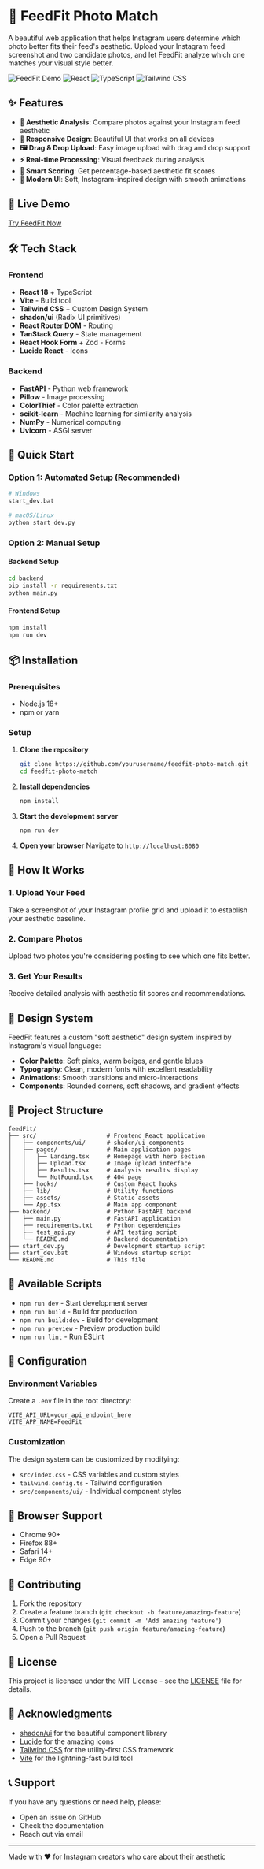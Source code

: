# 📸 FeedFit Photo Match

A beautiful web application that helps Instagram users determine which photo better fits their feed's aesthetic. Upload your Instagram feed screenshot and two candidate photos, and let FeedFit analyze which one matches your visual style better.

![FeedFit Demo](https://img.shields.io/badge/Status-Demo%20Ready-brightgreen)
![React](https://img.shields.io/badge/React-18.3.1-blue)
![TypeScript](https://img.shields.io/badge/TypeScript-5.5.3-blue)
![Tailwind CSS](https://img.shields.io/badge/Tailwind-3.4.11-38B2AC)

## ✨ Features

- **🎨 Aesthetic Analysis**: Compare photos against your Instagram feed aesthetic
- **📱 Responsive Design**: Beautiful UI that works on all devices
- **🖼️ Drag & Drop Upload**: Easy image upload with drag and drop support
- **⚡ Real-time Processing**: Visual feedback during analysis
- **🎯 Smart Scoring**: Get percentage-based aesthetic fit scores
- **💫 Modern UI**: Soft, Instagram-inspired design with smooth animations

## 🚀 Live Demo

[Try FeedFit Now](https://your-deployment-url.com)

## 🛠️ Tech Stack

### Frontend
- **React 18** + TypeScript
- **Vite** - Build tool
- **Tailwind CSS** + Custom Design System
- **shadcn/ui** (Radix UI primitives)
- **React Router DOM** - Routing
- **TanStack Query** - State management
- **React Hook Form** + Zod - Forms
- **Lucide React** - Icons

### Backend
- **FastAPI** - Python web framework
- **Pillow** - Image processing
- **ColorThief** - Color palette extraction
- **scikit-learn** - Machine learning for similarity analysis
- **NumPy** - Numerical computing
- **Uvicorn** - ASGI server

## 🚀 Quick Start

### Option 1: Automated Setup (Recommended)
```bash
# Windows
start_dev.bat

# macOS/Linux
python start_dev.py
```

### Option 2: Manual Setup

#### Backend Setup
```bash
cd backend
pip install -r requirements.txt
python main.py
```

#### Frontend Setup
```bash
npm install
npm run dev
```

## 📦 Installation

### Prerequisites

- Node.js 18+ 
- npm or yarn

### Setup

1. **Clone the repository**
   ```bash
   git clone https://github.com/yourusername/feedfit-photo-match.git
   cd feedfit-photo-match
   ```

2. **Install dependencies**
   ```bash
   npm install
   ```

3. **Start the development server**
   ```bash
   npm run dev
   ```

4. **Open your browser**
   Navigate to `http://localhost:8080`

## 🎯 How It Works

### 1. Upload Your Feed
Take a screenshot of your Instagram profile grid and upload it to establish your aesthetic baseline.

### 2. Compare Photos
Upload two photos you're considering posting to see which one fits better.

### 3. Get Your Results
Receive detailed analysis with aesthetic fit scores and recommendations.

## 🎨 Design System

FeedFit features a custom "soft aesthetic" design system inspired by Instagram's visual language:

- **Color Palette**: Soft pinks, warm beiges, and gentle blues
- **Typography**: Clean, modern fonts with excellent readability
- **Animations**: Smooth transitions and micro-interactions
- **Components**: Rounded corners, soft shadows, and gradient effects

## 📁 Project Structure

```
feedFit/
├── src/                    # Frontend React application
│   ├── components/ui/      # shadcn/ui components
│   ├── pages/              # Main application pages
│   │   ├── Landing.tsx     # Homepage with hero section
│   │   ├── Upload.tsx      # Image upload interface
│   │   ├── Results.tsx     # Analysis results display
│   │   └── NotFound.tsx    # 404 page
│   ├── hooks/              # Custom React hooks
│   ├── lib/                # Utility functions
│   ├── assets/             # Static assets
│   └── App.tsx             # Main app component
├── backend/                # Python FastAPI backend
│   ├── main.py             # FastAPI application
│   ├── requirements.txt    # Python dependencies
│   ├── test_api.py         # API testing script
│   └── README.md           # Backend documentation
├── start_dev.py            # Development startup script
├── start_dev.bat           # Windows startup script
└── README.md               # This file
```

## 🚀 Available Scripts

- `npm run dev` - Start development server
- `npm run build` - Build for production
- `npm run build:dev` - Build for development
- `npm run preview` - Preview production build
- `npm run lint` - Run ESLint

## 🔧 Configuration

### Environment Variables

Create a `.env` file in the root directory:

```env
VITE_API_URL=your_api_endpoint_here
VITE_APP_NAME=FeedFit
```

### Customization

The design system can be customized by modifying:
- `src/index.css` - CSS variables and custom styles
- `tailwind.config.ts` - Tailwind configuration
- `src/components/ui/` - Individual component styles

## 📱 Browser Support

- Chrome 90+
- Firefox 88+
- Safari 14+
- Edge 90+

## 🤝 Contributing

1. Fork the repository
2. Create a feature branch (`git checkout -b feature/amazing-feature`)
3. Commit your changes (`git commit -m 'Add amazing feature'`)
4. Push to the branch (`git push origin feature/amazing-feature`)
5. Open a Pull Request

## 📄 License

This project is licensed under the MIT License - see the [LICENSE](LICENSE) file for details.

## 🙏 Acknowledgments

- [shadcn/ui](https://ui.shadcn.com/) for the beautiful component library
- [Lucide](https://lucide.dev/) for the amazing icons
- [Tailwind CSS](https://tailwindcss.com/) for the utility-first CSS framework
- [Vite](https://vitejs.dev/) for the lightning-fast build tool

## 📞 Support

If you have any questions or need help, please:

- Open an issue on GitHub
- Check the documentation
- Reach out via email

---

Made with ❤️ for Instagram creators who care about their aesthetic

